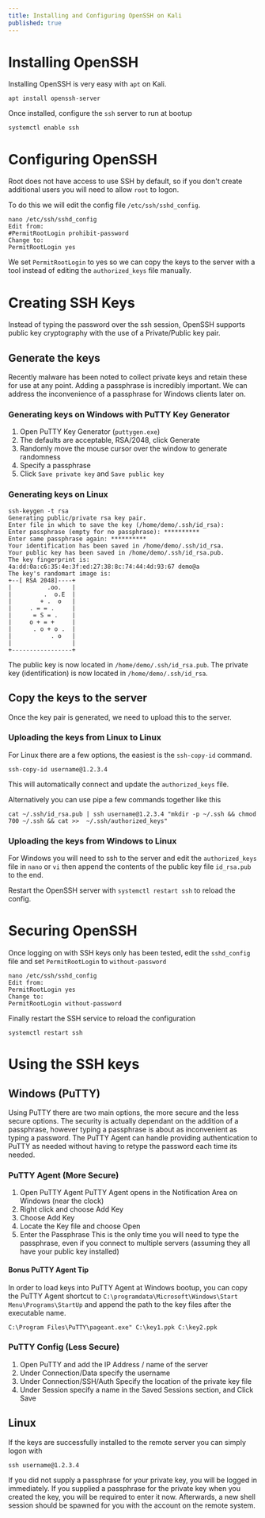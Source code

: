 ```yaml
---
title: Installing and Configuring OpenSSH on Kali
published: true
---
```


# Installing OpenSSH
Installing OpenSSH is very easy with `apt` on Kali.

    apt install openssh-server

Once installed, configure the `ssh` server to run at bootup

    systemctl enable ssh

# Configuring OpenSSH
Root does not have access to use SSH by default, so if you don't create additional users you will need to allow `root` to logon. 

To do this we will edit the config file `/etc/ssh/sshd_config`.

```
nano /etc/ssh/sshd_config
Edit from:
#PermitRootLogin prohibit-password
Change to:
PermitRootLogin yes
```

We set `PermitRootLogin` to yes so we can copy the keys to the server with a tool instead of editing the `authorized_keys` file manually.

# Creating SSH Keys

Instead of typing the password over the ssh session, OpenSSH supports public key cryptography with the use of a Private/Public key pair.

## Generate the keys

Recently malware has been noted to collect private keys and retain these for use at any point. Adding a passphrase is incredibly important. We can address the inconvenience of a passphrase for Windows clients later on.

### Generating keys on Windows with PuTTY Key Generator
1. Open PuTTY Key Generator (`puttygen.exe`)
2. The defaults are acceptable, RSA/2048, click Generate
3. Randomly move the mouse cursor over the window to generate randomness
4. Specify a passphrase
5. Click `Save private key` and `Save public key`

### Generating keys on Linux
```
ssh-keygen -t rsa
Generating public/private rsa key pair.
Enter file in which to save the key (/home/demo/.ssh/id_rsa): 
Enter passphrase (empty for no passphrase): **********
Enter same passphrase again: **********
Your identification has been saved in /home/demo/.ssh/id_rsa.
Your public key has been saved in /home/demo/.ssh/id_rsa.pub.
The key fingerprint is:
4a:dd:0a:c6:35:4e:3f:ed:27:38:8c:74:44:4d:93:67 demo@a
The key's randomart image is:
+--[ RSA 2048]----+
|          .oo.   |
|         .  o.E  |
|        + .  o   |
|     . = = .     |
|      = S = .    |
|     o + = +     |
|      . o + o .  |
|           . o   |
|                 |
+-----------------+
```
The public key is now located in `/home/demo/.ssh/id_rsa.pub`. The private key (identification) is now located in `/home/demo/.ssh/id_rsa`. 

## Copy the keys to the server
Once the key pair is generated, we need to upload this to the server.

### Uploading the keys from Linux to Linux
For Linux there are a few options, the easiest is the `ssh-copy-id` command. 

    ssh-copy-id username@1.2.3.4

This will automatically connect and update the `authorized_keys` file.

Alternatively you can use pipe a few commands together like this

    cat ~/.ssh/id_rsa.pub | ssh username@1.2.3.4 "mkdir -p ~/.ssh && chmod 700 ~/.ssh && cat >>  ~/.ssh/authorized_keys"

### Uploading the keys from Windows to Linux
For Windows you will need to ssh to the server and edit the `authorized_keys` file in `nano` or `vi` then append the contents of the public key file `id_rsa.pub` to the end.

Restart the OpenSSH server with `systemctl restart ssh` to reload the config.

# Securing OpenSSH
Once logging on with SSH keys only has been tested, edit the `sshd_config` file and set `PermitRootLogin` to `without-password`

```
nano /etc/ssh/sshd_config
Edit from:
PermitRootLogin yes
Change to:
PermitRootLogin without-password
```
Finally restart the SSH service to reload the configuration

`systemctl restart ssh`

# Using the SSH keys

## Windows (PuTTY)

Using PuTTY there are two main options, the more secure and the less secure options. The security is actually dependant on the addition of a passphrase, however typing a passphrase is about as inconvenient as typing a password. The PuTTY Agent can handle providing authentication to PuTTY as needed without having to retype the password each time its needed.

### PuTTY Agent (More Secure)
1. Open PuTTY Agent
    PuTTY Agent opens in the Notification Area on Windows (near the clock)
2. Right click and choose Add Key
3. Choose Add Key
4. Locate the Key file and choose Open
5. Enter the Passphrase
    This is the only time you will need to type the passphrase, even if you connect to multiple servers (assuming they all have your public key installed)

#### Bonus PuTTY Agent Tip
In order to load keys into PuTTY Agent at Windows bootup, you can copy the PuTTY Agent shortcut to `C:\programdata\Microsoft\Windows\Start Menu\Programs\StartUp` and append the path to the key files after the executable name.

`C:\Program Files\PuTTY\pageant.exe" C:\key1.ppk C:\key2.ppk`

### PuTTY Config (Less Secure)
1. Open PuTTY and add the IP Address / name of the server
2. Under Connection/Data specify the username
3. Under Connection/SSH/Auth Specify the location of the private key file
4. Under Session specify a name in the Saved Sessions section, and Click Save

## Linux
If the keys are successfully installed to the remote server you can simply logon with

`ssh username@1.2.3.4`

If you did not supply a passphrase for your private key, you will be logged in immediately. If you supplied a passphrase for the private key when you created the key, you will be required to enter it now. Afterwards, a new shell session should be spawned for you with the account on the remote system.

